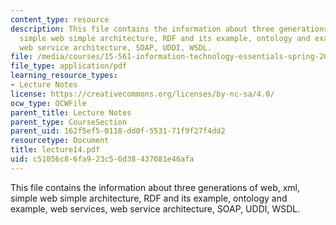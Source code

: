 ```yaml
---
content_type: resource
description: This file contains the information about three generations of web, xml,
  simple web simple architecture, RDF and its example, ontology and example, web services,
  web service architecture, SOAP, UDDI, WSDL.
file: /media/courses/15-561-information-technology-essentials-spring-2005/c51056c86fa923c56d38437081e46afa_lecture14.pdf
file_type: application/pdf
learning_resource_types:
- Lecture Notes
license: https://creativecommons.org/licenses/by-nc-sa/4.0/
ocw_type: OCWFile
parent_title: Lecture Notes
parent_type: CourseSection
parent_uid: 162f5ef5-0118-dd0f-5531-71f9f27f4dd2
resourcetype: Document
title: lecture14.pdf
uid: c51056c8-6fa9-23c5-6d38-437081e46afa
---
```

This file contains the information about three generations of web, xml, simple web simple architecture, RDF and its example, ontology and example, web services, web service architecture, SOAP, UDDI, WSDL.